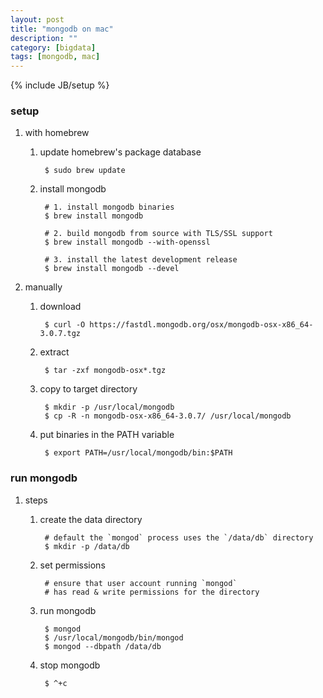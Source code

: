 ```yaml
---
layout: post
title: "mongodb on mac"
description: ""
category: [bigdata]
tags: [mongodb, mac]
---
```

{% include JB/setup %}


### setup

1. with homebrew

	1. update homebrew's package database

			$ sudo brew update

	1. install mongodb

			# 1. install mongodb binaries
			$ brew install mongodb

			# 2. build mongodb from source with TLS/SSL support
			$ brew install mongodb --with-openssl

			# 3. install the latest development release
			$ brew install mongodb --devel

1. manually

	1. download

			$ curl -O https://fastdl.mongodb.org/osx/mongodb-osx-x86_64-3.0.7.tgz

	1. extract

			$ tar -zxf mongodb-osx*.tgz

	1. copy to target directory

			$ mkdir -p /usr/local/mongodb
			$ cp -R -n mongodb-osx-x86_64-3.0.7/ /usr/local/mongodb

	1. put binaries in the PATH variable

			$ export PATH=/usr/local/mongodb/bin:$PATH

### run mongodb

1. steps

	1. create the data directory

			# default the `mongod` process uses the `/data/db` directory
			$ mkdir -p /data/db

	1. set permissions

			# ensure that user account running `mongod`
			# has read & write permissions for the directory

	1. run mongodb

			$ mongod
			$ /usr/local/mongodb/bin/mongod
			$ mongod --dbpath /data/db

	1. stop mongodb

			$ ^+c
